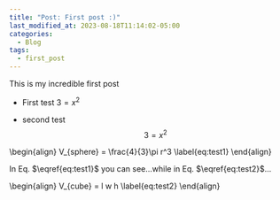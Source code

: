 ```yaml
---
title: "Post: First post :)"
last_modified_at: 2023-08-18T11:14:02-05:00
categories:
  - Blog
tags:
  - first_post
---
```

<script type="text/javascript"
  src="https://cdnjs.cloudflare.com/ajax/libs/mathjax/2.7.0/MathJax.js?config=TeX-AMS_CHTML">
</script>
<script type="text/x-mathjax-config">
  MathJax.Hub.Config({
    tex2jax: {
      inlineMath: [['$','$'], ['\\(','\\)']],
      processEscapes: true},
      jax: ["input/TeX","input/MathML","input/AsciiMath","output/CommonHTML"],
      extensions: ["tex2jax.js","mml2jax.js","asciimath2jax.js","MathMenu.js","MathZoom.js","AssistiveMML.js", "[Contrib]/a11y/accessibility-menu.js"],
      TeX: {
      extensions: ["AMSmath.js","AMSsymbols.js","noErrors.js","noUndefined.js"],
      equationNumbers: {
      autoNumber: "AMS"
      }
    }
  });
</script>

This is my incredible first post

- First test
$3 = x^2$

- second test 
$$3 = x^2$$


\begin{align}
V_{sphere} = \frac{4}{3}\pi r^3
\label{eq:test1}
\end{align}

In Eq. $\eqref{eq:test1}$ you can see...while in Eq. $\eqref{eq:test2}$...

\begin{align}
V_{cube} = l w h \label{eq:test2}
\end{align}
